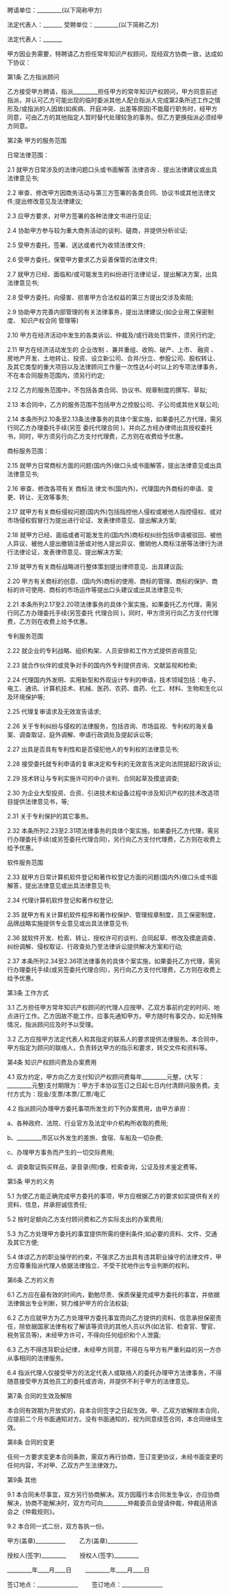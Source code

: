 
 


聘请单位：_________(以下简称甲方)


法定代表人：_______ 受聘单位：_________(以下简称乙方)


法定代表人：_______


甲方因业务需要，特聘请乙方担任常年知识产权顾问，现经双方协商一致，达成如下协议：


第1条 乙方指派顾问


乙方接受甲方聘请，指派_________担任甲方的常年知识产权顾问，甲方同意前述指派，并认可乙方可能出现的临时委派其他人配合指派人完成第2条所述工作之情形及/或指派的人因故(如疾病、开庭冲突、出差等原因)不能履行职务时，经甲方同意，可由乙方的其他指定人暂时替代处理较急的事务。但乙方更换指派必须经甲方同意。


第2条 甲方的服务范围


日常法律范围：


2.1 就甲方日常涉及的法律问题口头或书面解答
法律咨询
、提出法律建议或出具法律意见书;


2.2 审查、修改甲方因商务活动与第三方签署的各类合同、协议书或其他法律文件;提出修改意见及法律建议;


2.3 应甲方要求，对甲方签署的各种法律文书进行见证;


2.4 协助甲方参与较为重大商务活动的谈判、磋商，并提供分析论证;


2.5 受甲方委托，签署、送达或者代为收领法律文件;


2.6 受甲方委托，保管甲方要求乙方妥善保管的法律文件;


2.7 就甲方已经、面临和/或可能发生的纠纷进行法律论证，提出解决方案，出具法律意见书;


2.8 受甲方委托，向侵害、损害甲方合法权益的第三方提出交涉及索赔;


2.9 协助甲方完善内部管理的有关法律事务，提出法律建议;(如企业用工保密制度、
知识产权合同
管理等)


2.10 甲方在经济活动中发生的各类诉讼、仲裁及/或行政处罚案件，须另行约定;


2.11 甲方在经济活动发生的
企业改制
、兼并重组、收购、破产、上市、
融资
、房地产开发、土地转让、投资、设立新公司、合并/分立、参股公司、股权转让、及其它类型的重大项目以及法律顾问工作量一次性达4小时以上的专项法律事务，不在本合同服务范围内，须另行约定;


2.12 乙方的服务范围中，不包括各类合同、协议书、规章制度的撰写、草拟;


2.13 本合同中，乙方的服务范围不包括甲方之控股公司、子公司或其他关联公司;


2.14 本条所列2.10条至2.13条法律事务的具体个案实施，如果委托乙方代理，需另行同乙方办理委托手续(另签
委托代理合同
)，并向乙方经办律师出具授权委托书，同时，甲方须另行向乙方支付代理费，乙方则在收费给予优惠。


商标服务范围：


2.15 就甲方日常商标方面的问题(国内外)做口头或书面解答，提出法律意见或出具法律意见书;


2.16 审查、修改各项有关
商标法
律文书(国内外)，代理国内外商标的申请、变更、转让、无效等事务;


2.17 就甲方有关商标侵权问题(国内外)包括指控他人侵权或被他人指控侵权、或对市场侵权假冒行为提出进行论证、发表律师意见、提出解决方案;


2.18 就甲方已经、面临或者可能发生的(国内外)商标权纠纷包括申请被驳回、被他人异议、被他人提出撤销注册或对他人提出异议、撤销他人商标注册等法律行为进行法律论证，发表律师意见、提出解决方案;


2.19 就甲方有关商标战略进行整体策划提出律师意见、出具建议函;


2.20 甲方有关商标的创意、(国内外)商标的使用、商标的管理、商标的保护、商标的许可使用、商标的市场运作等提出口头建议或出具法律意见书;


2.21 本条所列2.17至2.20项法律事务的具体个案实施，如果委托乙方代理，需另行同乙方办理委托手续(另签委托
代理合同
)，同时，甲方须另行向乙方支付代理费，乙方则在收费上给予优惠。


专利服务范围


2.22 就企业的专利战略、组织构架、人员安排和工作方式提供咨询意见;


2.23 就合作伙伴的或竞争对手的国内外专利提供咨询、文献监视和检索;


2.24 代理国内外发明、实用新型和外观设计专利的申请，技术领域包括：电子、电工、通讯、计算机技术、机械、医药、农药、兽药、化工、材料、生物和生化以及环境保护等;


2.25 代理复审请求及无效宣告请求;


2.26 关于专利纠纷与侵权的法律服务，包括咨询、市场监视、专利权的海关备案、调查取证、庭外调解、申请行政调处及提起诉讼等;


2.27 出具是否具有专利性和是否侵犯他人的专利权的法律意见书;


2.28 接受委托就专利申请的复审决定和专利的无效宣告决定向法院提起行政诉讼;


2.29 技术转让与专利实施许可的中介谈判、合同起草及摸底调查;


2.30 为企业大型投资、合资、引进技术和设备过程中涉及知识产权的技术改造项目提供法律意见书，等;


2.31 关于专利保护的其它事务。


2.32 本条所列2.23至2.31项法律事务的具体个案实施，如果委托乙方代理，需另行办理委托手续(或另签委托代理合同)，另行向乙方支付代理费，乙方则在收费上给予优惠。


软件服务范围


2.33 就甲方日常计算机软件登记和著作权登记方面的问题(国内外)做口头或书面解答，提出法律意见或出具法律意见书;


2.34 代理计算机软件登记和著作权登记;


2.35 就甲方有关计算机软件程序和著作权保护、管理规章制度，员工保密制度，品牌战略实施提供专业意见或出具法律意见书;


2.36 就软件开发、检索、转让、授权许可的谈判、合同起草、修改及摸底调查、纠纷调解、侵权取证、行政查处乃至法律诉讼提供解决方案和行动;


2.37 本条所列2.34至2.36项法律事务的具体个案实施，如果委托乙方代理，需另行办理委托手续(或另签委托代理合同)，另行向乙方支付代理费，乙方则在收费上给予优惠。


第3条 工作方式


3.1 乙方担任甲方常年知识产权顾问的代理人应按甲、乙双方事前约定的时间、地点进行工作。乙方因故不能工作，应事先通知甲方。甲方随时有事交办，如无特殊情况，指派顾问应及时予以受理。


3.2 乙方应按甲方法定代表人和其指定的联系人的要求提供法律服务。本合同中，甲方指定为顾问的联络人，负责转达甲方的指示和要求，转交文件和资料等。


第4条 知识产权顾问费及办案费用


4.1 双方约定，甲方向乙方支付知识产权顾问费每年_________元整，(大写：_________元整)支付期限为：甲方于本协议签订之日起七日内付清顾问服务费。支付方式为：现金/支票/本票/汇票/电汇


4.2 指派顾问办理甲方委托事项所发生的下列办案费用，由甲方承担：


a、各种政府、法院、行业官方及法定中介机构所收取的费用;


b、_________市区以外发生的差旅、食宿、车船及一切杂费;


c、办理甲方事务而产生的一切交际费用;


d、调查取证购买样品，录音录(照)像，检索查询，公证及技术鉴定费等。


第5条 甲方的义务


5.1 为使乙方能正确完成甲方委托的事项，甲方应根据乙方的要求如实提供有关的资料、信息，并承担诚信责任;


5.2 按时足额向乙方支付顾问费和乙方实际支出的办案费用;


5.3 为乙方处理甲方委托的事宜提供所需的便利条件;如必要的资料、文件、交通及其它方便;


5.4 体谅乙方的职业操守的约束，不强求乙方出具有违其职业操守的法律文件，甲方应尊重指派代理人依据法律独立、不受干扰地作出专业判断的权利。


第6条 乙方的义务


6.1 乙方应在最有效的时间内，勤勉尽责、保质保量完成甲方委托的事宜，并依据法律做出专业判断，努力维护甲方的合法权益;


6.2 乙方应就甲方为乙方处理甲方委托事宜而向乙方提供的资料、信息承担保密责任，除依据国家法律有权了解该等资讯的其他人员以外(如法官、检查官、警官、税务官员等)，未经甲方许可，不得向任何组织和个人泄露;


6.3 乙方不得违背职业纪律，未经甲方同意，不得在与甲方有严重利益的另一方亦从事相同的法律服务。


6.4 指派代理人仅接受甲方的法定代表人或联络人的委托办理甲方法律事务，不得随意接受甲方其他员工的委托或咨询，并提供不利于甲方的法律意见。


第7条 合同的生效及解除


本合同有效期为开放式的，自本合同签字之日起生效。甲、乙双方欲解除本合同，应提前二个月书面通知对方。没有书面通知的，视为同意续签合同，本合同继续生效。


第8条 合同的变更


任何一方要求变更本合同条款，需双方再行协商，签订变更协议，未经书面变更的任何内容，不对甲、乙双方产生法律效力。


第9条 其他


9.1 本合同未尽事宜，双方另行协商解决。双方因履行本合同发生争议，亦应协商解决，协商不能解决时，双方均可向_________仲裁委员会提请仲裁，仲裁适用该会之《仲裁规则》。


9.2 本合同一式二份，双方各执一份。


甲方(盖章)___________　　 乙方(盖章)___________


授权人(签字)_________ 　　授权人(签字)_________


_________年____月____日 　　_________年____月____日


签订地点：_______________ 　　签订地点：_______________
 


 

 
 
 
 
 
  


  
 

  


  


  
 
 
 
 

